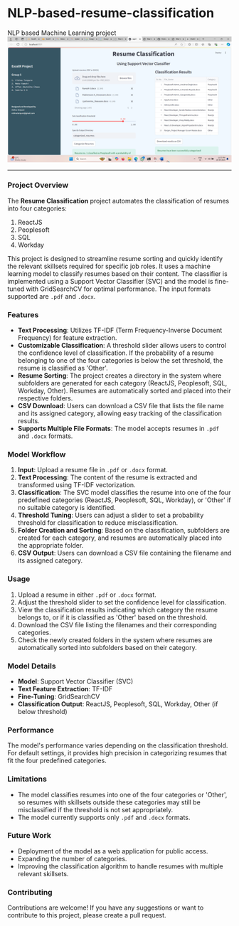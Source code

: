 # NLP-based-resume-classification
NLP based Machine Learning project
![Resume Classification Screenshot](https://github.com/VishnuTanpure/NLP-based-resume-classification/blob/main/Screenshot%202024-09-20%20235522.png)

---
### Project Overview

The **Resume Classification** project automates the classification of resumes into four categories:
1. ReactJS
2. Peoplesoft
3. SQL
4. Workday

This project is designed to streamline resume sorting and quickly identify the relevant skillsets required for specific job roles. It uses a machine learning model to classify resumes based on their content. The classifier is implemented using a Support Vector Classifier (SVC) and the model is fine-tuned with GridSearchCV for optimal performance. The input formats supported are `.pdf` and `.docx`.

### Features

- **Text Processing**: Utilizes TF-IDF (Term Frequency-Inverse Document Frequency) for feature extraction.
- **Customizable Classification**: A threshold slider allows users to control the confidence level of classification. If the probability of a resume belonging to one of the four categories is below the set threshold, the resume is classified as 'Other'.
- **Resume Sorting**: The project creates a directory in the system where subfolders are generated for each category (ReactJS, Peoplesoft, SQL, Workday, Other). Resumes are automatically sorted and placed into their respective folders.
- **CSV Download**: Users can download a CSV file that lists the file name and its assigned category, allowing easy tracking of the classification results.
- **Supports Multiple File Formats**: The model accepts resumes in `.pdf` and `.docx` formats.

### Model Workflow

1. **Input**: Upload a resume file in `.pdf` or `.docx` format.
2. **Text Processing**: The content of the resume is extracted and transformed using TF-IDF vectorization.
3. **Classification**: The SVC model classifies the resume into one of the four predefined categories (ReactJS, Peoplesoft, SQL, Workday), or 'Other' if no suitable category is identified.
4. **Threshold Tuning**: Users can adjust a slider to set a probability threshold for classification to reduce misclassification.
5. **Folder Creation and Sorting**: Based on the classification, subfolders are created for each category, and resumes are automatically placed into the appropriate folder.
6. **CSV Output**: Users can download a CSV file containing the filename and its assigned category.

### Usage

1. Upload a resume in either `.pdf` or `.docx` format.
2. Adjust the threshold slider to set the confidence level for classification.
3. View the classification results indicating which category the resume belongs to, or if it is classified as 'Other' based on the threshold.
4. Download the CSV file listing the filenames and their corresponding categories.
5. Check the newly created folders in the system where resumes are automatically sorted into subfolders based on their category.

### Model Details

- **Model**: Support Vector Classifier (SVC)
- **Text Feature Extraction**: TF-IDF
- **Fine-Tuning**: GridSearchCV
- **Classification Output**: ReactJS, Peoplesoft, SQL, Workday, Other (if below threshold)

### Performance

The model's performance varies depending on the classification threshold. For default settings, it provides high precision in categorizing resumes that fit the four predefined categories.

### Limitations

- The model classifies resumes into one of the four categories or 'Other', so resumes with skillsets outside these categories may still be misclassified if the threshold is not set appropriately.
- The model currently supports only `.pdf` and `.docx` formats.

### Future Work

- Deployment of the model as a web application for public access.
- Expanding the number of categories.
- Improving the classification algorithm to handle resumes with multiple relevant skillsets.

### Contributing

Contributions are welcome! If you have any suggestions or want to contribute to this project, please create a pull request.
